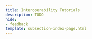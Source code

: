 ```yaml
---
title: Interoperability Tutorials
description: TODO
hide: 
- feedback
template: subsection-index-page.html
---
```

